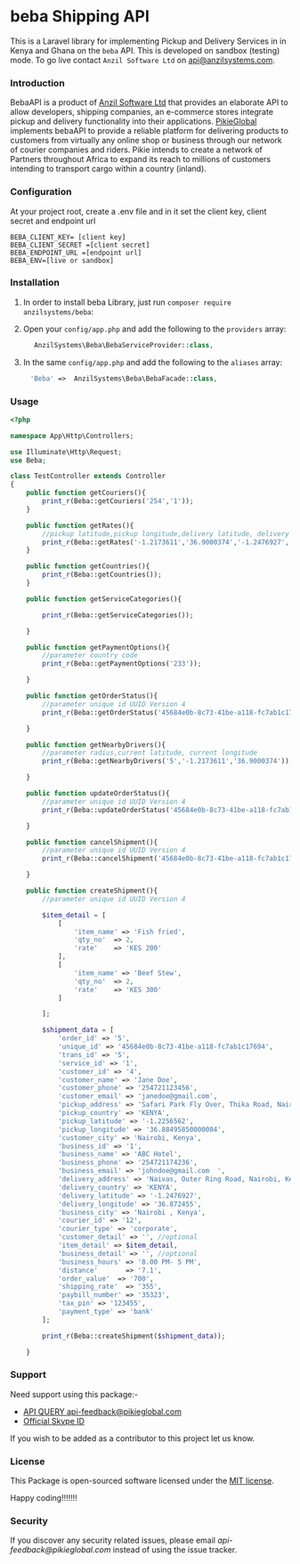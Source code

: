 # beba Shipping API

This is a Laravel library for implementing Pickup and Delivery Services in in Kenya and Ghana on the `beba` API. This is developed on sandbox (testing) mode. To go live contact `Anzil Software Ltd` on <api@anzilsystems.com>.

### Introduction

BebaAPI is a product of [Anzil Software Ltd](https://www.anzilsystems.com) that provides an elaborate API to allow developers, shipping companies, an e-commerce stores integrate pickup and delivery functionality into their applications. [PikieGlobal](https://www.pikieglobal.com) implements bebaAPI to provide a reliable platform for delivering products to customers from virtually any online shop or business through our network of courier companies and riders. Pikie intends to create a network of Partners throughout Africa to expand its reach to millions of
customers intending to transport cargo within a country (inland).

### Configuration

At your project root, create a .env file and in it set the client key, client secret and endpoint url

`BEBA_CLIENT_KEY= [client key]` <br>
`BEBA_CLIENT_SECRET =[client secret]`<br>
`BEBA_ENDPOINT_URL =[endpoint url]`<br>
`BEBA_ENV=[live or sandbox]`<br>

### Installation

1. In order to install beba Library, just run `composer require anzilsystems/beba`:

2. Open your `config/app.php` and add the following to the `providers` array:

```php
      AnzilSystems\Beba\BebaServiceProvider::class,
```

3. In the same `config/app.php` and add the following to the `aliases` array:

```php
     'Beba' =>  AnzilSystems\Beba\BebaFacade::class,
```

### Usage

```php
<?php

namespace App\Http\Controllers;

use Illuminate\Http\Request;
use Beba;

class TestController extends Controller
{
    public function getCouriers(){
        print_r(Beba::getCouriers('254','1'));
    }

    public function getRates(){
        //pickup latitude,pickup longitude,delivery latitude, delivery longitude
        print_r(Beba::getRates('-1.2173611','36.9000374','-1.2476927','36.872455'));
    }

    public function getCountries(){
        print_r(Beba::getCountries());
    }

    public function getServiceCategories(){

        print_r(Beba::getServiceCategories());

    }

    public function getPaymentOptions(){
        //parameter country code
        print_r(Beba::getPaymentOptions('233'));

    }

    public function getOrderStatus(){
        //parameter unique id UUID Version 4
        print_r(Beba::getOrderStatus('45684e0b-8c73-41be-a118-fc7ab1c17694'));

    }

    public function getNearbyDrivers(){
        //parameter radius,current latitude, current longitude
        print_r(Beba::getNearbyDrivers('5','-1.2173611','36.9000374'));

    }

    public function updateOrderStatus(){
        //parameter unique id UUID Version 4
        print_r(Beba::updateOrderStatus('45684e0b-8c73-41be-a118-fc7ab1c17694'));

    }

    public function cancelShipment(){
        //parameter unique id UUID Version 4
        print_r(Beba::cancelShipment('45684e0b-8c73-41be-a118-fc7ab1c17694'));

    }

    public function createShipment(){
        //parameter unique id UUID Version 4

        $item_detail = [
            [
                'item_name' => 'Fish fried',
                'qty_no'  => 2,
                'rate'    => 'KES 200'
            ],
            [
                'item_name' => 'Beef Stew',
                'qty_no'  => 2,
                'rate'    => 'KES 300'
            ]

        ];

        $shipment_data = [
            'order_id' => '5',
            'unique_id' => '45684e0b-8c73-41be-a118-fc7ab1c17694',
            'trans_id' => '5',
            'service_id' => '1',
            'customer_id' => '4',
            'customer_name' => 'Jane Doe',
            'customer_phone' => '254721123456',
            'customer_email' => 'janedoe@gmail.com',
            'pickup_address' => 'Safari Park Fly Over, Thika Road, Nairobi, Kenya',
            'pickup_country' => 'KENYA',
            'pickup_latitude' => '-1.2256562',
            'pickup_longitude' => '36.88495850000004',
            'customer_city' => 'Nairobi, Kenya',
            'business_id' => '1',
            'business_name' => 'ABC Hotel',
            'business_phone' => '254721174236',
            'business_email' => 'johndoe@gmail.com	',
            'delivery_address' => 'Naivas, Outer Ring Road, Nairobi, Kenya',
            'delivery_country' => 'KENYA',
            'delivery_latitude' => '-1.2476927',
            'delivery_longitude' => '36.872455',
            'business_city' => 'Nairobi , Kenya',
            'courier_id' => '12',
            'courier_type' => 'corporate',
            'customer_detail' => '', //optional
            'item_detail' => $item_detail,
            'business_detail' => '', //optional
            'business_hours' => '8.00 PM- 5 PM',
            'distance'       => '7.1',
            'order_value'  => '700',
            'shipping_rate'  => '355',
            'paybill_number' => '35323',
            'tax_pin' => '123455',
            'payment_type' => 'bank'
        ];

        print_r(Beba::createShipment($shipment_data));

    }

```

### Support

Need support using this package:-

- [API QUERY <api-feedback@pikieglobal.com>][link-author]
- [Official Skype ID](basilndonga)

If you wish to be added as a contributor to this project let us know.

### License

This Package is open-sourced software licensed under the [MIT license](http://opensource.org/licenses/MIT).

Happy coding!!!!!!!

### Security

If you discover any security related issues, please email _api-feedback@pikieglobal.com_ instead of using the issue tracker.

[ico-version]: https://img.shields.io/packagist/v/samerior/mobile-money.svg?style=flat-square
[ico-license]: https://img.shields.io/badge/license-MIT-brightgreen.svg?style=flat-square
[ico-travis]: https://img.shields.io/travis/samerior/mobile-money/master.svg?style=flat-square
[ico-style-ci]: https://styleci.io/repos/132899622/shield?branch=master
[ico-scrutinizer]: https://img.shields.io/scrutinizer/coverage/g/samerior/mobile-money.svg?style=flat-square
[ico-code-quality]: https://img.shields.io/scrutinizer/g/samerior/mobile-money.svg?style=flat-square
[ico-downloads]: https://img.shields.io/packagist/dt/samerior/mobile-money.svg?style=flat-square
[link-packagist]: https://packagist.org/packages/anzilsystems
[link-downloads]: https://packagist.org/packages/anzilsystems/beba
[link-style-ci]: https://styleci.io/repos/132899622
[link-author]: https://github.com/anzilsystems
[link-contributors]: ../../contributors

```

```
